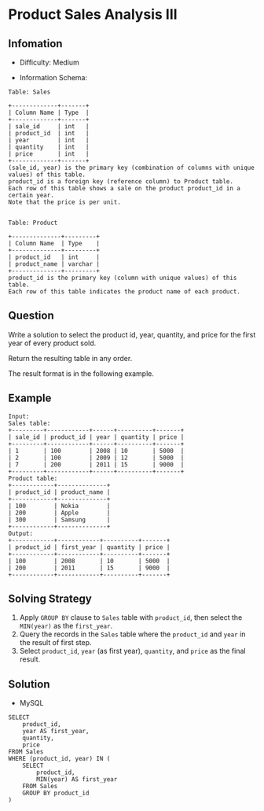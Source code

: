 # Product Sales Analysis III

## Infomation

* Difficulty: Medium

* Information Schema:

```
Table: Sales

+-------------+-------+
| Column Name | Type  |
+-------------+-------+
| sale_id     | int   |
| product_id  | int   |
| year        | int   |
| quantity    | int   |
| price       | int   |
+-------------+-------+
(sale_id, year) is the primary key (combination of columns with unique values) of this table.
product_id is a foreign key (reference column) to Product table.
Each row of this table shows a sale on the product product_id in a certain year.
Note that the price is per unit.
 

Table: Product

+--------------+---------+
| Column Name  | Type    |
+--------------+---------+
| product_id   | int     |
| product_name | varchar |
+--------------+---------+
product_id is the primary key (column with unique values) of this table.
Each row of this table indicates the product name of each product.
```

## Question

Write a solution to select the product id, year, quantity, and price for the first year of every product sold.

Return the resulting table in any order.

The result format is in the following example.

## Example

```
Input: 
Sales table:
+---------+------------+------+----------+-------+
| sale_id | product_id | year | quantity | price |
+---------+------------+------+----------+-------+ 
| 1       | 100        | 2008 | 10       | 5000  |
| 2       | 100        | 2009 | 12       | 5000  |
| 7       | 200        | 2011 | 15       | 9000  |
+---------+------------+------+----------+-------+
Product table:
+------------+--------------+
| product_id | product_name |
+------------+--------------+
| 100        | Nokia        |
| 200        | Apple        |
| 300        | Samsung      |
+------------+--------------+
Output: 
+------------+------------+----------+-------+
| product_id | first_year | quantity | price |
+------------+------------+----------+-------+ 
| 100        | 2008       | 10       | 5000  |
| 200        | 2011       | 15       | 9000  |
+------------+------------+----------+-------+
```

## Solving Strategy

1. Apply `GROUP BY` clause to `Sales` table with `product_id`, then select the `MIN(year)` as the `first_year`. 
2. Query the records in the `Sales` table where the `product_id` and `year` in the result of first step.
3. Select `product_id`, `year` (as first year), `quantity`, and `price` as the final result.

## Solution

* MySQL

```
SELECT
    product_id,
    year AS first_year,
    quantity,
    price
FROM Sales
WHERE (product_id, year) IN (
    SELECT
        product_id,
        MIN(year) AS first_year
    FROM Sales
    GROUP BY product_id
)
```
